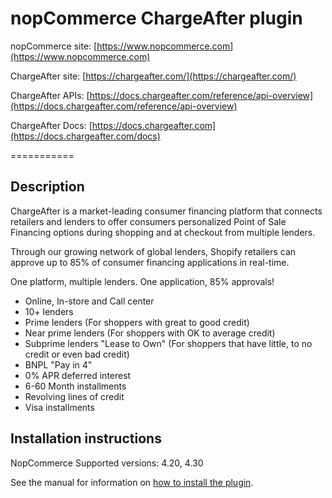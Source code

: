 nopCommerce ChargeAfter plugin
===========

nopCommerce site: [https://www.nopcommerce.com](https://www.nopcommerce.com)

ChargeAfter site: [https://chargeafter.com/](https://chargeafter.com/)

ChargeAfter APIs: [https://docs.chargeafter.com/reference/api-overview](https://docs.chargeafter.com/reference/api-overview)

ChargeAfter Docs: [https://docs.chargeafter.com](https://docs.chargeafter.com/docs)

===========

## Description

ChargeAfter is a market-leading consumer financing platform that connects retailers and lenders to offer consumers personalized Point of Sale Financing options during shopping and at checkout from multiple lenders.

Through our growing network of global lenders, Shopify retailers can approve up to 85% of consumer financing applications in real-time.

One platform, multiple lenders. One application, 85% approvals!

* Online, In-store and Call center
* 10+ lenders
* Prime lenders (For shoppers with great to good credit)
* Near prime lenders (For shoppers with OK to average credit)
* Subprime lenders "Lease to Own" (For shoppers that have little, to no credit or even bad credit)
* BNPL "Pay in 4"
* 0% APR deferred interest
* 6-60 Month installments
* Revolving lines of credit
* Visa installments

## Installation instructions

NopCommerce Supported versions: 4.20, 4.30

See the manual for information on [how to install the plugin](https://docs.chargeafter.com/docs/nopcommerce-installation).
